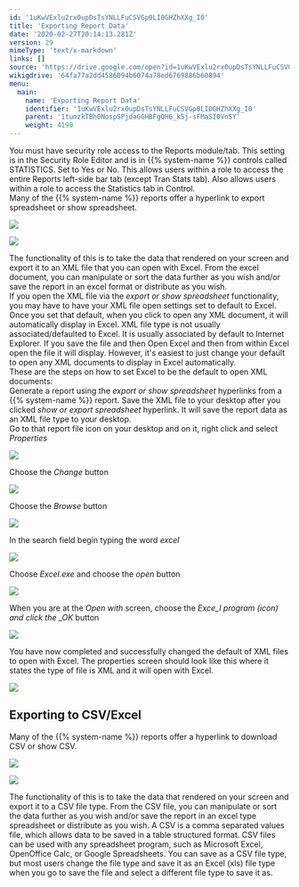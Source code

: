 ```yaml
---
id: '1uKwVExlu2rx0upDsTsYNLLFuCSVGp0LI0GHZhXXg_I0'
title: 'Exporting Report Data'
date: '2020-02-27T20:14:13.281Z'
version: 29
mimeType: 'text/x-markdown'
links: []
source: 'https://drive.google.com/open?id=1uKwVExlu2rx0upDsTsYNLLFuCSVGp0LI0GHZhXXg_I0'
wikigdrive: '64fa77a2dd4586094b6074a78ed6769886b60894'
menu:
  main:
    name: 'Exporting Report Data'
    identifier: '1uKwVExlu2rx0upDsTsYNLLFuCSVGp0LI0GHZhXXg_I0'
    parent: '1tumzkTBh0NospSPjdaGGHBFgQH6_k5j-sFMaSI0VnSY'
    weight: 4190
---
```

You must have security role access to the Reports module/tab. This setting is in the Security Role Editor and is in {{% system-name %}} controls called STATISTICS. Set to Yes or No. This allows users within a role to access the entire Reports left-side bar tab (except Tran Stats tab). Also allows users within a role to access the Statistics tab in Control.  
Many of the {{% system-name %}} reports offer a hyperlink to export spreadsheet or show spreadsheet.
  
![](../exporting-report-data.assets/100002010000011A0000001BA581A2FDC328A70D.png)  
  
 ![](../exporting-report-data.assets/10000201000001A800000019F8C29F9F41AA1F10.png)  
  
The functionality of this is to take the data that rendered on your screen and export it to an XML file that you can open with Excel. From the excel document, you can manipulate or sort the data further as you wish and/or save the report in an excel format or distribute as you wish.  
If you open the XML file via the *export or show spreadsheet* functionality, you may have to have your XML file open settings set to default to Excel. Once you set that default, when you click to open any XML document, it will automatically display in Excel. XML file type is not usually associated/defaulted to Excel. It is usually associated by default to Internet Explorer. If you save the file and then Open Excel and then from within Excel open the file it will display. However, it's easiest to just change your default to open any XML documents to display in Excel automatically.  
These are the steps on how to set Excel to be the default to open XML documents:  
Generate a report using the *export or show spreadsheet* hyperlinks from a {{% system-name %}} report. Save the XML file to your desktop after you clicked *show or export spreadsheet* hyperlink. It will save the report data as an XML file type to your desktop.  
Go to that report file icon on your desktop and on it, right click and select *Properties*
  
![](../exporting-report-data.assets/10000201000000BD000000E83F6CE3C67C6BBB92.png)  

Choose the *Change* button
  
![](../exporting-report-data.assets/1000000000000174000000C47C7B8EB1642F4180.png)  

Choose the *Browse* button
  
![](../exporting-report-data.assets/10000201000001830000013D46736E2E385A21BE.png)  

In the search field begin typing the word *excel*
  
![](../exporting-report-data.assets/10000201000002D8000000B2A998AA80D2B584C5.png)  

Choose *Excel.exe* and choose the *open* button
  
![](../exporting-report-data.assets/100002010000027600000092AF2A7DD4726DFA8F.png)  

When you are at the *Open with* screen, choose the *Exce_l program (icon) and click the _OK* button
  
![](../exporting-report-data.assets/10000000000001F6000001D314A94E7F04DDFC7F.png)  

You have now completed and successfully changed the default of XML files to open with Excel. The properties screen should look like this where it states the type of file is XML and it will open with Excel.
  
![](../exporting-report-data.assets/1000000000000165000000B6E27A62232FACFD92.png)  

  
## Exporting to CSV/Excel  
  
Many of the {{% system-name %}} reports offer a hyperlink to download CSV or show CSV.
  
![](../exporting-report-data.assets/10000201000001290000001F98862E187429DFA3.png)  
  
 ![](../exporting-report-data.assets/10000201000002580000002242A486CB0E31428B.png)  
  
The functionality of this is to take the data that rendered on your screen and export it to a CSV file type. From the CSV file, you can manipulate or sort the data further as you wish and/or save the report in an excel type spreadsheet or distribute as you wish. A CSV is a comma separated values file, which allows data to be saved in a table structured format. CSV files can be used with any spreadsheet program, such as Microsoft Excel, OpenOffice Calc, or Google Spreadsheets. You can save as a CSV file type, but most users change the file type and save it as an Excel (xls) file type when you go to save the file and select a different file type to save it as.
